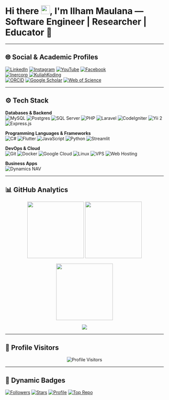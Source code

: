 # <div align="left">Hi there <img src="https://media.giphy.com/media/hvRJCLFzcasrR4ia7z/giphy.gif" width="28">, I'm **Ilham Maulana** — Software Engineer | Researcher | Educator 🚀</div>  

---

## 🌐 Social & Academic Profiles  

<div align="left">

[![LinkedIn](https://img.shields.io/badge/LinkedIn-%230077B5.svg?style=flat-square&logo=linkedin&logoColor=white)](https://www.linkedin.com/in/k4ilham/)
[![Instagram](https://img.shields.io/badge/Instagram-E4405F?style=flat-square&logo=instagram&logoColor=white)](https://instagram.com/k4ilham/)
[![YouTube](https://img.shields.io/badge/YouTube-FF0000?style=flat-square&logo=youtube&logoColor=white)](https://www.youtube.com/@kuliahkoding)
[![Facebook](https://img.shields.io/badge/Facebook-1877F2?style=flat-square&logo=facebook&logoColor=white)](https://www.facebook.com/mailham)  
[![Inercorp](https://img.shields.io/badge/Website-Inercorp-3b5998?style=flat-square&logo=google-chrome&logoColor=white)](https://inercorp.com)
[![KuliahKoding](https://img.shields.io/badge/Website-KuliahKoding-3b5998?style=flat-square&logo=google-chrome&logoColor=white)](https://kuliahkoding.com)  
[![ORCID](https://img.shields.io/badge/ORCID-A6CE39?style=flat-square&logo=orcid&logoColor=white)](https://orcid.org/0009-0007-5566-4161)
[![Google Scholar](https://img.shields.io/badge/Google%20Scholar-4285F4?style=flat-square&logo=google-scholar&logoColor=white)](https://scholar.google.com/citations?hl=id&user=-abX2WEAAAAJ)
[![Web of Science](https://img.shields.io/badge/Web%20of%20Science-FF6F00?style=flat-square&logo=clarivate&logoColor=white)](https://www.webofscience.com/wos/author/record/OEN-2742-2025)

</div>

---

## ⚙️ Tech Stack  

**Databases & Backend**  
![MySQL](https://img.shields.io/badge/MySQL-F29111.svg?style=flat&logo=mysql&logoColor=white)
![Postgres](https://img.shields.io/badge/Postgres-316192.svg?style=flat&logo=postgresql&logoColor=white) 
![SQL Server](https://img.shields.io/badge/SQL%20Server-CC2927?style=flat&logo=microsoft-sql-server&logoColor=white)
![PHP](https://img.shields.io/badge/PHP-777BB4.svg?style=flat&logo=php&logoColor=white) 
![Laravel](https://img.shields.io/badge/Laravel-F05340.svg?style=flat&logo=laravel&logoColor=white) 
![CodeIgniter](https://img.shields.io/badge/CodeIgniter-EF4223?style=flat&logo=codeigniter&logoColor=white)
![Yii 2](https://img.shields.io/badge/Yii%202-1A73E8?style=flat&logo=yii&logoColor=white)
![Express.js](https://img.shields.io/badge/Express.js-404d59.svg?style=flat&logo=express&logoColor=%2361DAFB)

**Programming Languages & Frameworks**  
![C#](https://img.shields.io/badge/C%23-239120?style=flat&logo=c-sharp&logoColor=white)
![Flutter](https://img.shields.io/badge/Flutter-02569B.svg?style=flat&logo=flutter&logoColor=white)
![JavaScript](https://img.shields.io/badge/JavaScript-F7DF1E.svg?style=flat&logo=javascript&logoColor=black) 
![Python](https://img.shields.io/badge/Python-3776AB.svg?style=flat&logo=python&logoColor=white) 
![Streamlit](https://img.shields.io/badge/Streamlit-FF4B4D?style=flat&logo=streamlit&logoColor=white)

**DevOps & Cloud**  
![Git](https://img.shields.io/badge/Git-F05032.svg?style=flat&logo=git&logoColor=white)
![Docker](https://img.shields.io/badge/Docker-2496ED?style=flat&logo=docker&logoColor=white)
![Google Cloud](https://img.shields.io/badge/Google%20Cloud-4285F4?style=flat&logo=google-cloud&logoColor=white)
![Linux](https://img.shields.io/badge/Linux-FCC624?style=flat&logo=linux&logoColor=black)
![VPS](https://img.shields.io/badge/VPS-336791?style=flat&logo=virtualbox&logoColor=white)
![Web Hosting](https://img.shields.io/badge/Web%20Hosting-00C7B7?style=flat&logo=webmin&logoColor=white)

**Business Apps**  
![Dynamics NAV](https://img.shields.io/badge/Dynamics%20NAV-007ACC?style=flat&logo=microsoft-dynamics&logoColor=white)

---

## 📊 GitHub Analytics  

<p align="center">
  <!-- GitHub Readme Stats -->
  <img height="180em" src="https://github-readme-stats.vercel.app/api?username=k4ilham&show_icons=true&hide_border=true&count_private=true&include_all_commits=true" />
  <img height="180em" src="https://github-readme-stats.vercel.app/api/top-langs/?username=k4ilham&layout=compact&langs_count=8&hide_border=true"/>
</p>

<p align="center">
  <!-- GitHub Streak Stats -->
  <img height="180em" src="https://github-readme-streak-stats.herokuapp.com/?user=k4ilham&theme=default&hide_border=true" />
</p>

<p align="center">
  <!-- GitHub Activity Graph -->
  <img src="https://github-readme-activity-graph.vercel.app/graph?username=k4ilham&theme=github" />
</p>

---

## 👥 Profile Visitors  

<p align="center">
  <!-- Visitor Counter -->
  <img src="https://komarev.com/ghpvc/?username=k4ilham&label=Profile%20Views&color=0e75b6&style=flat" alt="Profile Visitors" />
</p>

---

## 🚀 Dynamic Badges  

[![Followers](https://img.shields.io/github/followers/k4ilham?label=Followers&style=social)](https://github.com/k4ilham?tab=followers)
[![Stars](https://img.shields.io/github/stars/k4ilham?label=Stars&style=social)](https://github.com/k4ilham?tab=repositories&type=source)
[![Profile](https://img.shields.io/badge/GitHub-k4ilham-black?logo=github&style=flat-square)](https://github.com/k4ilham)
[![Top Repo](https://img.shields.io/github/languages/top/k4ilham/inercorp?style=flat-square&logo=github)](https://github.com/k4ilham/blockchain-smart-contract-vote-python-flask-solodity-truffle-ganache)

